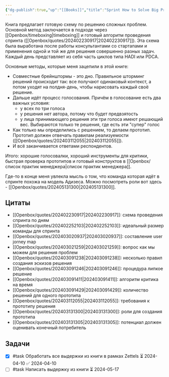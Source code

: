 ```yaml
---
{"dg-publish":true,"up":"[[Books]]","title":"Sprint How to Solve Big Problems and Test New Ideas in Just Five Days","category":"book","status":"Reviewing","tags":["books"],"rating":3,"date":"2024-02-22","modified_at":"2024-05-15T17:43:51+03:00","dg-path":"/books/Sprint How to Solve Big Problems and Test New Ideas in Just Five Days.md","permalink":"/books/sprint-how-to-solve-big-problems-and-test-new-ideas-in-just-five-days/","dgPassFrontmatter":true}
---
```






Книга предлагает готовую схему по решению сложных проблем. Основной метод заключается в подходе через [[Openbox/timeboxing\|timeboxing]] и готовый алгоритм проведения спринта ([[Openbox/quotes/202402230917\|202402230917]]). Эта схема была выработана после работы консультантами со стартапами и применения одной и той же для решения совершенно разных задач. Каждый день представляет из себя часть циклов типа HADI или PDCA.

Основные методы, которые меня зацепили в этой книге:
- Совместные брейнштормы - это дно. Правильное шторминг решений происходит так: все получают одинаковый контекст, а потом уходят на полдня-день, чтобы нарисовать каждый своё решение.
- Дальше идёт процесс голосования. Причём в голосование есть два важных условия:
    - у всех по три голоса
    - у решения нет автора, потому что будет предвзятость
    - у лица принимающего решения эти три голоса имеют решающий вес. Выбираются только те решения, где есть эти "супер" голос
- Как только мы определились с решением, то делаем прототип. Прототип должен отвечать правилам реализуемости ([[Openbox/quotes/202403112055\|202403112055]]).
- И всё заканчивается ответами респондентов.

Итого: хорошие голосовалки, хороший инструменты для критики, быстрая проверка прототипов и готовый конструктов в [[Openbox/список практик менеджера\|список практик менеджера]].

Где-то в конце меня увлекла мысль о том, что команда которая идёт в спринте похожа на модель Адизеса. Можно посмотреть роли вот здесь - [[Openbox/quotes/202405131300\|202405131300]].


## Цитаты

- [[Openbox/quotes/202402230917\|202402230917]]: схема проведения спринта по дням
- [[Openbox/quotes/202402252103\|202402252103]]: идеальный размер команды для спринта
- [[Openbox/quotes/202403020937\|202403020937]]: составление user jorney map
- [[Openbox/quotes/202403021259\|202403021259]]: вопрос как мы можем для решения проблем
- [[Openbox/quotes/202403091238\|202403091238]]: несколько правил создания эскизов решения
- [[Openbox/quotes/202403091246\|202403091246]]: процедура липкое решение
- [[Openbox/quotes/202403091411\|202403091411]]: алгоритм критика на время
- [[Openbox/quotes/202403091429\|202403091429]]: количество решений для одного прототипа
- [[Openbox/quotes/202403112055\|202403112055]]: требования к прототипу решения
- [[Openbox/quotes/202403131300\|202403131300]]: роли для создания прототипа
- [[Openbox/quotes/202403131305\|202403131305]]: потенциал должен оценивать конечный потребитель


## Задачи

- [x] #task Обработать все выдержки из книги в рамках Zettels ⏳ 2024-04-10 ✅ 2024-04-10
- [ ] #task Написать выдержку из книги ⏳ 2024-05-17
